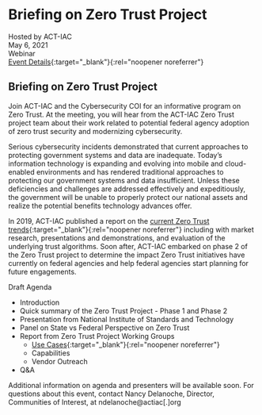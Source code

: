 # Briefing on Zero Trust Project
Hosted by ACT-IAC <br>
May 6, 2021 <br>
Webinar <br> 
[Event Details](https://www.actiac.org/act-iac-event/act-iac-zero-trust-briefing){:target="_blank"}{:rel="noopener noreferrer"}</br>

## Briefing on Zero Trust Project
Join ACT-IAC and the Cybersecurity COI for an informative program on Zero Trust. At the meeting, you will hear from the ACT-IAC Zero Trust project team about their work related to potential federal agency adoption of zero trust security and modernizing cybersecurity.

Serious cybersecurity incidents demonstrated that current approaches to protecting government systems and data are inadequate.  Today’s information technology is expanding and evolving into mobile and cloud-enabled environments and has rendered traditional approaches to protecting our government systems and data insufficient. Unless these deficiencies and challenges are addressed effectively and expeditiously, the government will be unable to properly protect our national assets and realize the potential benefits technology advances offer. 

In 2019, ACT-IAC published a report on the [current Zero Trust trends](https://www.actiac.org/zero-trust-cybersecurity-current-trends){:target="_blank"}{:rel="noopener noreferrer"} including with market research, presentations and demonstrations, and evaluation of the underlying trust algorithms. Soon after, ACT-IAC embarked on phase 2 of the Zero Trust project to determine the impact Zero Trust initiatives have currently on federal agencies and help federal agencies start planning for future engagements.

Draft Agenda
- Introduction
- Quick summary of the Zero Trust Project - Phase 1 and Phase 2
- Presentation from National Institute of Standards and Technology
- Panel on State vs Federal Perspective on Zero Trust
- Report from Zero Trust Project Working Groups
  - [Use Cases](https://www.actiac.org/page/zero-trust-project-use-cases){:target="_blank"}{:rel="noopener noreferrer"}
  - Capabilities
  - Vendor Outreach
- Q&A
 

Additional information on agenda and presenters will be available soon. For questions about this event, contact Nancy Delanoche, Director, Communities of Interest, at ndelanoche@actiac[.]org
